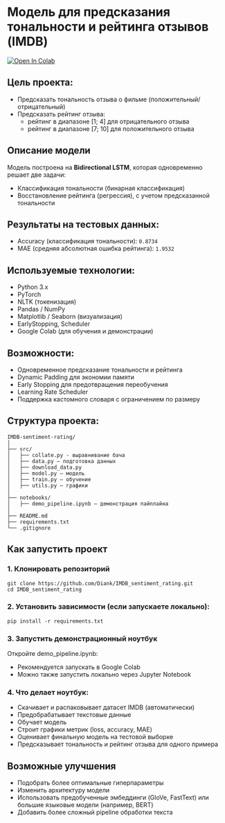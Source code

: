 # Модель для предсказания тональности и рейтинга отзывов (IMDB)

[![Open In Colab](https://colab.research.google.com/assets/colab-badge.svg)](https://colab.research.google.com/github/Diank/IMDB_sentiment_rating/blob/main/notebooks/demo_pipeline.ipynb)


## Цель проекта:
- Предсказать тональность отзыва о фильме (положительный/отрицательный)
- Предсказать рейтинг отзыва: 
	- рейтинг в диапазоне [1; 4] для отрицательного отзыва 
	- рейтинг в диапазоне [7; 10] для положительного отзыва

## Описание модели
Модель построена на **Bidirectional LSTM**, которая одновременно решает две задачи:
- Классификация тональности (бинарная классификация)
- Восстановление рейтинга (регрессия), с учетом предсказанной тональности

## Результаты на тестовых данных:
- Accuracy (классификация тональности): `0.8734`
- MAE (средняя абсолютная ошибка рейтинга): `1.9532`

## Используемые технологии:
- Python 3.x
- PyTorch
- NLTK (токенизация)
- Pandas / NumPy
- Matplotlib / Seaborn (визуализация)
- EarlyStopping, Scheduler
- Google Colab (для обучения и демонстрации)

## Возможности:
- Одновременное предсказание тональности и рейтинга
- Dynamic Padding для экономии памяти
- Early Stopping для предотвращения переобучения
- Learning Rate Scheduler
- Поддержка кастомного словаря с ограничением по размеру

## Структура проекта:
```
IMDB-sentiment-rating/
│
├── src/
│   ├── collate.py - выравнивание бача
│   ├── data.py — подготовка данных
│   ├── download_data.py
│   ├── model.py — модель
│   ├── train.py — обучение
│   ├── utils.py — графики
│
├── notebooks/
│   ├── demo_pipeline.ipynb — демонстрация пайплайна
│
├── README.md
├── requirements.txt
└── .gitignore
```

## Как запустить проект

### 1. Клонировать репозиторий
```
git clone https://github.com/Diank/IMDB_sentiment_rating.git
cd IMDB_sentiment_rating
```

### 2. Установить зависимости (если запускаете локально):
```
pip install -r requirements.txt
```

### 3. Запустить демонстрационный ноутбук
Откройте demo_pipeline.ipynb:
- Рекомендуется запускать в Google Colab
- Можно также запустить локально через Jupyter Notebook

### 4. Что делает ноутбук:
- Скачивает и распаковывает датасет IMDB (автоматически)
- Предобрабатывает текстовые данные
- Обучает модель
- Строит графики метрик (loss, accuracy, MAE)
- Оценивает финальную модель на тестовой выборке
- Предсказывает тональность и рейтинг отзыва для одного примера

## Возможные улучшения
- Подобрать более оптимальные гиперпараметры
- Изменить архитектуру модели
- Использовать предобученные эмбеддинги (GloVe, FastText) или большие языковые модели (например, BERT)
- Добавить более сложный pipeline обработки текста
















